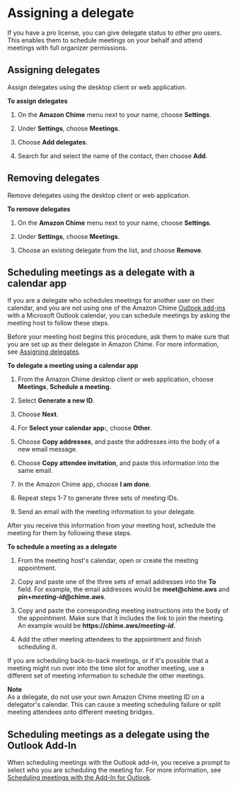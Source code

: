 # Assigning a delegate<a name="delegates"></a>

If you have a pro license, you can give delegate status to other pro users\. This enables them to schedule meetings on your behalf and attend meetings with full organizer permissions\.

## Assigning delegates<a name="assign-delegates"></a>

Assign delegates using the desktop client or web application\.

**To assign delegates**

1. On the **Amazon Chime** menu next to your name, choose **Settings**\.

1. Under **Settings**, choose **Meetings**\.

1. Choose **Add delegates**\.

1. Search for and select the name of the contact, then choose **Add**\.

## Removing delegates<a name="remove-delegates"></a>

Remove delegates using the desktop client or web application\.

**To remove delegates**

1. On the **Amazon Chime** menu next to your name, choose **Settings**\.

1. Under **Settings**, choose **Meetings**\.

1. Choose an existing delegate from the list, and choose **Remove**\.

## Scheduling meetings as a delegate with a calendar app<a name="delegate-calendar"></a>

If you are a delegate who schedules meetings for another user on their calendar, and you are not using one of the Amazon Chime [Outlook add\-ins](chime-scheduling-outlook.md) with a Microsoft Outlook calendar, you can schedule meetings by asking the meeting host to follow these steps\.

Before your meeting host begins this procedure, ask them to make sure that you are set up as their delegate in Amazon Chime\. For more information, see [Assigning delegates](#assign-delegates)\.

**To delegate a meeting using a calendar app**

1. From the Amazon Chime desktop client or web application, choose **Meetings**, **Schedule a meeting**\.

1. Select **Generate a new ID**\.

1. Choose **Next**\.

1. For **Select your calendar app:**, choose **Other**\.

1. Choose **Copy addresses**, and paste the addresses into the body of a new email message\.

1. Choose **Copy attendee invitation**, and paste this information into the same email\.

1. In the Amazon Chime app, choose **I am done**\.

1. Repeat steps 1\-7 to generate three sets of meeting IDs\.

1. Send an email with the meeting information to your delegate\.

After you receive this information from your meeting host, schedule the meeting for them by following these steps\.

**To schedule a meeting as a delegate**

1. From the meeting host's calendar, open or create the meeting appointment\.

1. Copy and paste one of the three sets of email addresses into the **To** field\. For example, the email addresses would be **meet@chime\.aws** and **pin\+*meeting\-id*@chime\.aws**\.

1. Copy and paste the corresponding meeting instructions into the body of the appointment\. Make sure that it includes the link to join the meeting\. An example would be **https://chime\.aws/*meeting\-id***\.

1. Add the other meeting attendees to the appointment and finish scheduling it\.

If you are scheduling back\-to\-back meetings, or if it's possible that a meeting might run over into the time slot for another meeting, use a different set of meeting information to schedule the other meetings\.

**Note**  
As a delegate, do not use your own Amazon Chime meeting ID on a delegator's calendar\. This can cause a meeting scheduling failure or split meeting attendees onto different meeting bridges\.

## Scheduling meetings as a delegate using the Outlook Add\-In<a name="delegate-outlook"></a>

When scheduling meetings with the Outlook add\-in, you receive a prompt to select who you are scheduling the meeting for\. For more information, see [Scheduling meetings with the Add\-In for Outlook](chime-scheduling-outlook.md)\.